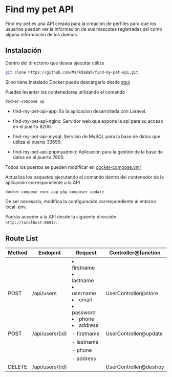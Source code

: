 # Find my pet API

Find my pet es una API creada para la creación de perfiles para que los usuarios puedan ver la información de sus mascotas registradas así como alguna información de los dueños.

## Instalación

Dentro del directorio que desea ejecutar utilize 
```bash
git clone https://github.com/MarkOsBab/find-my-pet-api.git
```

Si no tiene instalado Docker puede descargarlo desde [aqui](https://docs.docker.com/desktop/)

Puedes levantar los contenedores utilizando el comando
```bash
docker-compose up
```

- find-my-pet-api-app: Es la aplicacion desarrollada con Laravel.

- find-my-pet-api-nginx: Servidor web que expone la api para su acceso en el puerto 8200.

- find-my-pet-api-mysql: Servicio de MySQL para la base de datos que utiliza el puerto 33699.

- find-my-pet-api-phpmyadmin: Aplicación para la gestión de la base de datos en el puerto 7800.

Todos los puertos se pueden modificar en [docker-compose.yml](https://github.com/MarkOsBab/find-my-pet-api/blob/main/docker-compose.yml)

Actualiza los paquetes ejecutando el comando dentro del contenedor de la aplicación correspondiente a la API
```bash
docker-compose exec app php composer update
```
De ser necesario, modifica la configuración correspondiente al entorno local .env.

Podrás acceder a la API desde la siguiente dirección  ```http://localhost:8601/```.

## Route List

| Method | Endopint | Request | Controller@function |
| ------------- | ------------- | ------------- | ------------- |
| POST | /api/users | <li>firstname</li><li>lastname</li><li>username</li><li>email</li><li>password</li><li>phone</li><li>address</li> | UserController@store |
| POST | /api/users/{id} | - firstname | UserController@update |
|      |                 | - lastname  |                       |
|      |                 | - phone     |                       |
|      |                 | - address   |                       |
| DELETE | /api/users/{id} | | UserController@destroy | 